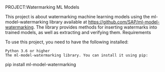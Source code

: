 PROJECT:Watermarking ML Models

This project is about watermarking machine learning models using the ml-model-watermarking library available at https://github.com/SAP/ml-model-watermarking. The library provides methods for inserting watermarks into trained models, as well as extracting and verifying them.
Requirements

To use this project, you need to have the following installed:

    Python 3.6 or higher
    The ml-model-watermarking library. You can install it using pip:

pip install ml-model-watermarking
